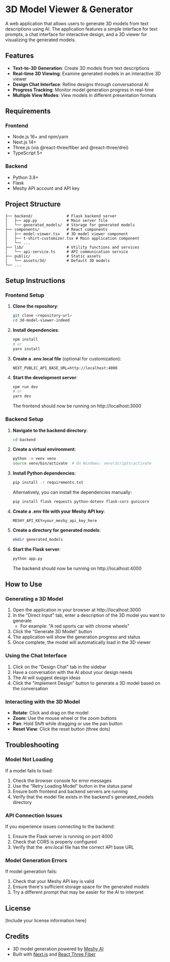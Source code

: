 # 3D Model Viewer & Generator

A web application that allows users to generate 3D models from text descriptions using AI. The application features a simple interface for text prompts, a chat interface for interactive design, and a 3D viewer for visualizing the generated models.

## Features

- **Text-to-3D Generation**: Create 3D models from text descriptions
- **Real-time 3D Viewing**: Examine generated models in an interactive 3D viewer
- **Design Chat Interface**: Refine designs through conversational AI
- **Progress Tracking**: Monitor model generation progress in real-time
- **Multiple View Modes**: View models in different presentation formats

## Requirements

### Frontend
- Node.js 16+ and npm/yarn
- Next.js 14+
- Three.js (via @react-three/fiber and @react-three/drei)
- TypeScript 5+

### Backend
- Python 3.8+
- Flask
- Meshy API account and API key

## Project Structure

```
├── backend/               # Flask backend server
│   ├── app.py             # Main server file
│   └── generated_models/  # Storage for generated models
├── components/            # React components
│   ├── model-viewer.tsx   # 3D model viewer component
│   ├── t-shirt-customizer.tsx # Main application component
│   └── ...
├── lib/                   # Utility functions and services
│   └── api-service.ts     # API communication service
├── public/                # Static assets
│   └── assets/3d/         # Default 3D models
└── ...
```

## Setup Instructions

### Frontend Setup

1. **Clone the repository**:
   ```bash
   git clone <repository-url>
   cd 3d-model-viewer-indeed
   ```

2. **Install dependencies**:
   ```bash
   npm install
   # or
   yarn install
   ```

3. **Create a .env.local file** (optional for customization):
   ```
   NEXT_PUBLIC_API_BASE_URL=http://localhost:4000
   ```

4. **Start the development server**:
   ```bash
   npm run dev
   # or
   yarn dev
   ```

   The frontend should now be running on http://localhost:3000

### Backend Setup

1. **Navigate to the backend directory**:
   ```bash
   cd backend
   ```

2. **Create a virtual environment**:
   ```bash
   python -m venv venv
   source venv/bin/activate  # On Windows: venv\Scripts\activate
   ```

3. **Install Python dependencies**:
   ```bash
   pip install -r requirements.txt
   ```

   Alternatively, you can install the dependencies manually:
   ```bash
   pip install flask requests python-dotenv flask-cors gunicorn
   ```

4. **Create a .env file with your Meshy API key**:
   ```
   MESHY_API_KEY=your_meshy_api_key_here
   ```

5. **Create a directory for generated models**:
   ```bash
   mkdir generated_models
   ```

6. **Start the Flask server**:
   ```bash
   python app.py
   ```

   The backend should now be running on http://localhost:4000

## How to Use

### Generating a 3D Model

1. Open the application in your browser at http://localhost:3000
2. In the "Direct Input" tab, enter a description of the 3D model you want to generate
   - For example: "A red sports car with chrome wheels"
3. Click the "Generate 3D Model" button
4. The application will show the generation progress and status
5. Once complete, the model will automatically load in the 3D viewer

### Using the Chat Interface

1. Click on the "Design Chat" tab in the sidebar
2. Have a conversation with the AI about your design needs
3. The AI will suggest design ideas
4. Click the "Implement Design" button to generate a 3D model based on the conversation

### Interacting with the 3D Model

- **Rotate**: Click and drag on the model
- **Zoom**: Use the mouse wheel or the zoom buttons
- **Pan**: Hold Shift while dragging or use the pan button
- **Reset View**: Click the reset button (three dots)

## Troubleshooting

### Model Not Loading

If a model fails to load:

1. Check the browser console for error messages
2. Use the "Retry Loading Model" button in the status panel
3. Ensure both frontend and backend servers are running
4. Verify that the model file exists in the backend's generated_models directory

### API Connection Issues

If you experience issues connecting to the backend:

1. Ensure the Flask server is running on port 4000
2. Check that CORS is properly configured
3. Verify that the .env.local file has the correct API base URL

### Model Generation Errors

If model generation fails:

1. Check that your Meshy API key is valid
2. Ensure there's sufficient storage space for the generated models
3. Try a different prompt that may be easier for the AI to interpret

## License

[Include your license information here]

## Credits

- 3D model generation powered by [Meshy AI](https://meshy.ai/)
- Built with [Next.js](https://nextjs.org/) and [React Three Fiber](https://github.com/pmndrs/react-three-fiber) 